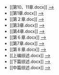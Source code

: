 - [[第10、11章.docx]] [-->](./第10、11章.docx)
- [[第1章.docx]] [-->](./第1章.docx)
- [[第２章.doc]] [-->](./第２章.doc)
- [[第3章.docx]] [-->](./第3章.docx)
- [[第4章.docx]] [-->](./第4章.docx)
- [[第６章.docx]] [-->](./第６章.docx)
- [[第7章.docx]] [-->](./第7章.docx)
- [[第８章.docx]] [-->](./第８章.docx)
- [[上编综述.docx]] [-->](./上编综述.docx)
- [[下篇综述.docx]] [-->](./下篇综述.docx)
- [[中篇综述.docx]] [-->](./中篇综述.docx)
